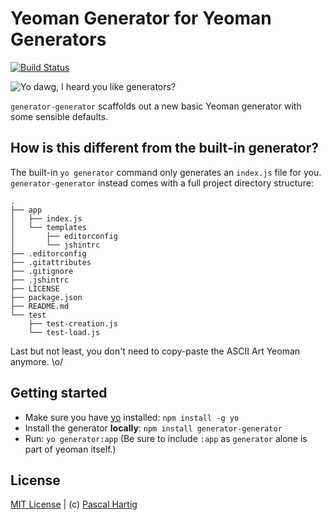 # Yeoman Generator for Yeoman Generators
[![Build Status](https://secure.travis-ci.org/passy/generator-generator.png?branch=master)](https://travis-ci.org/passy/generator-generator)

![Yo dawg, I heard you like generators?](http://cdn.memegenerator.net/instances/400x/35608541.jpg)

`generator-generator` scaffolds out a new basic Yeoman generator with some
sensible defaults.

## How is this different from the built-in generator?

The built-in `yo generator` command only generates an `index.js` file for you.
`generator-generator` instead comes with a full project directory structure:

    .
    ├── app
    │   ├── index.js
    │   └── templates
    │       ├── editorconfig
    │       └── jshintrc
    ├── .editorconfig
    ├── .gitattributes
    ├── .gitignore
    ├── .jshintrc
    ├── LICENSE
    ├── package.json
    ├── README.md
    └── test
        ├── test-creation.js
        └── test-load.js

Last but not least, you don't need to copy-paste the ASCII Art Yeoman anymore.
\o/

## Getting started
- Make sure you have [yo](https://github.com/yeoman/yo) installed:
    `npm install -g yo`
- Install the generator **locally**: `npm install generator-generator`
- Run: `yo generator:app` (Be sure to include `:app` as `generator` alone is part of yeoman itself.)

## License
[MIT License](http://en.wikipedia.org/wiki/MIT_License) |
(c) [Pascal Hartig](https://twitter.com/passy)
